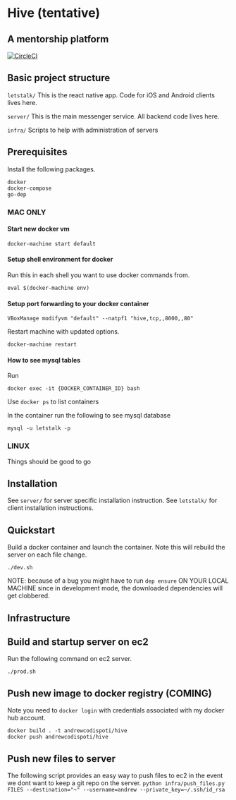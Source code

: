 # Hive (tentative)
## A mentorship platform
[![CircleCI](https://circleci.com/gh/andrew749/letstalk.svg?style=svg&circle-token=188ccb7b28649151618bf95dd0259cd67a5a1b9f)](https://circleci.com/gh/andrew749/letstalk)

## Basic project structure

`letstalk/`
This is the react native app. Code for iOS and Android clients lives here.

`server/`
This is the main messenger service. All backend code lives here.

`infra/`
Scripts to help with administration of servers


## Prerequisites
Install the following packages.
```
docker
docker-compose
go-dep
```

### MAC ONLY

#### Start new docker vm
```
docker-machine start default
```

#### Setup shell environment for docker
Run this in each shell you want to use docker commands from.
```
eval $(docker-machine env)
```

#### Setup port forwarding to your docker container

```
VBoxManage modifyvm "default" --natpf1 "hive,tcp,,8000,,80"
```

Restart machine with updated options.
```
docker-machine restart
```

#### How to see mysql tables

Run
```
docker exec -it {DOCKER_CONTAINER_ID} bash
```

Use `docker ps` to list containers

In the container run the following to see mysql database
```
mysql -u letstalk -p
```

### LINUX
Things should be good to go

## Installation
See `server/` for server specific installation instruction. See `letstalk/` for client installation instructions.

## Quickstart
Build a docker container and launch the container. Note this will rebuild the server on each file change.
```
./dev.sh
```
NOTE: because of a bug you might have to run `dep ensure` ON YOUR LOCAL MACHINE
since in development mode, the downloaded dependencies will get clobbered.

## Infrastructure

## Build and startup server on ec2
Run the following command on ec2 server.
```
./prod.sh
```

## Push new image to docker registry (COMING)
Note you need to `docker login` with credentials associated with my docker hub account.
```
docker build . -t andrewcodispoti/hive
docker push andrewcodispoti/hive
```

## Push new files to server
The following script provides an easy way to push files to ec2 in the event we dont want to keep a git repo on the server.
```python infra/push_files.py FILES --destination="~" --username=andrew --private_key=~/.ssh/id_rsa```
